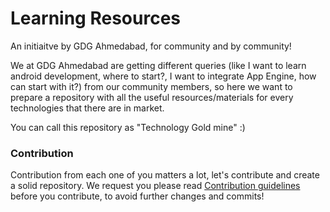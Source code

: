 # Learning Resources
An initiaitve by GDG Ahmedabad, for community and by community!

We at GDG Ahmedabad are getting different queries (like I want to learn android development, where to start?, I want to integrate App Engine, how can start with it?) from our community members, so here we want to prepare a repository with all the useful resources/materials for every technologies that there are in market. 

You can call this repository as "Technology Gold mine" :)

### Contribution
Contribution from each one of you matters a lot, let's contribute and create a solid repository. We request you please read [Contribution guidelines](https://github.com/GDGAhmedabad/Learning-Resources/blob/master/CONTRIBUTING.md) before you contribute, to avoid further changes and commits!
